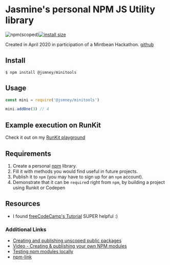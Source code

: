 # Jasmine's personal NPM JS Utility library

![npm(scoped)](https://img.shields.io/npm/v/@jsmney/minitools)[![install size](https://packagephobia.now.sh/badge?p=@jsmney/minitools)](https://packagephobia.now.sh/result?p=@jsmney/minitools)

Created in April 2020 in participation of a Mintbean Hackathon.
[github](https://github.com/jsmney/2020-04-17-personal-npm-package)

## Install

`$ npm install @jsmney/minitools`

## Usage

```javascript
const mini = require('@jsmney/minitools')

mini.addOne(3) // 4
```

## Example execution on RunKit

Check it out on my [RunKit playground](https://runkit.com/jsmney/5e99eff44dbf5a00133ebab7)

## Requirements

1. Create a personal [npm](https://npmjs.com) library.
1. Fill it with methods you would find useful in future projects.
1. Publish it to `npm` (you may have to sign up for an `npm` account).
1. Demonstrate that it can be `require`d right from `npm`, by building a project using Runkit or Codepen

## Resources

- I found [freeCodeCamp's Tutorial](https://www.freecodecamp.org/news/how-to-make-a-beautiful-tiny-npm-package-and-publish-it-2881d4307f78/) SUPER helpful :)

### Additional Links

- [Creating and publishing unscoped public packages](https://docs.npmjs.com/creating-and-publishing-unscoped-public-packages)
- [Video - Creating & publishing your own NPM modules](https://www.youtube.com/watch?v=rTsz09zRuTU)
- [Testing npm modules locally](https://www.youtube.com/watch?v=YBy5qIsrOyk)
- [npm-link](https://docs.npmjs.com/cli/link.html)
